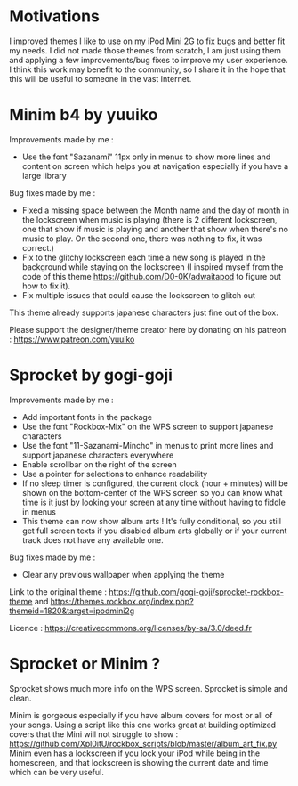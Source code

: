 # Motivations
I improved themes I like to use on my iPod Mini 2G to fix bugs and better fit my needs. I did not made those themes from scratch, I am just using them and applying a few improvements/bug fixes to improve my user experience.
I think this work may benefit to the community, so I share it in the hope that this will be useful to someone in the vast Internet.

# Minim b4 by yuuiko
Improvements made by me : 
- Use the font "Sazanami" 11px only in menus to show more lines and content on screen which helps you at navigation especially if you have a large library

Bug fixes made by me : 
- Fixed a missing space between the Month name and the day of month in the lockscreen when music is playing (there is 2 different lockscreen, one that show if music is playing and another that show when there's no music to play. On the second one, there was nothing to fix, it was correct.)
- Fix to the glitchy lockscreen each time a new song is played in the background while staying on the lockscreen (I inspired myself from the code of this theme https://github.com/D0-0K/adwaitapod to figure out how to fix it).
- Fix multiple issues that could cause the lockscreen to glitch out

This theme already supports japanese characters just fine out of the box.

Please support the designer/theme creator here by donating on his patreon : https://www.patreon.com/yuuiko

# Sprocket by gogi-goji
Improvements made by me : 
- Add important fonts in the package
- Use the font "Rockbox-Mix" on the WPS screen to support japanese characters
- Use the font "11-Sazanami-Mincho" in menus to print more lines and support japanese characters everywhere
- Enable scrollbar on the right of the screen
- Use a pointer for selections to enhance readability
- If no sleep timer is configured, the current clock (hour + minutes) will be shown on the bottom-center of the WPS screen so you can know what time is it just by looking your screen at any time without having to fiddle in menus
- This theme can now show album arts ! It's fully conditional, so you still get full screen texts if you disabled album arts globally or if your current track does not have any available one.

Bug fixes made by me : 
- Clear any previous wallpaper when applying the theme

Link to the original theme : https://github.com/gogi-goji/sprocket-rockbox-theme and https://themes.rockbox.org/index.php?themeid=1820&target=ipodmini2g

Licence : https://creativecommons.org/licenses/by-sa/3.0/deed.fr

# Sprocket or Minim ?
Sprocket shows much more info on the WPS screen. Sprocket is simple and clean.

Minim is gorgeous especially if you have album covers for most or all of your songs. Using a script like this one works great at building optimized covers that the Mini will not struggle to show : https://github.com/Xpl0itU/rockbox_scripts/blob/master/album_art_fix.py
Minim even has a lockscreen if you lock your iPod while being in the homescreen, and that lockscreen is showing the current date and time which can be very useful.

